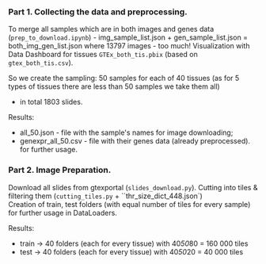 ### Part 1. Collecting the data and preprocessing.

To merge all samples which are in both images and genes data (`prep_to_download.ipynb`) -
img_sample_list.json + gen_sample_list.json = both_img_gen_list.json 
where 13797 images - too much! 
Visualization with Data Dashboard for tissues `GTEx_both_tis.pbix` (based on `gtex_both_tis.csv`).

So we create the sampling: 50 samples for each of 40 tissues
(as for 5 types of tissues there are less than 50 samples we take them all)
 - in total 1803 slides.

Results: 
 - all_50.json - file with the sample's names for image downloading;
 - genexpr_all_50.csv - file with their genes data (already preprocessed). 
for further usage.

### Part 2. Image Preparation.

Download all slides from gtexportal (`slides_download.py`).
Cutting into tiles & filtering them (`cutting_tiles.py` + ``thr_size_dict_448.json`)  
Creation of train, test folders (with equal number of tiles for every sample) 
	for further usage in DataLoaders.

Results: 
 - train -> 40 folders (each for every tissue) with 40*50*80 = 160 000 tiles
 - test -> 40 folders (each for every tissue) with 40*50*20 = 40 000 tiles
